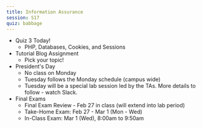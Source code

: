 ```yaml
---
title: Information Assurance
session: S17
quiz: babbage
---
```

* Quiz 3 Today!
    * PHP, Databases, Cookies, and Sessions
* Tutorial Blog Assignment
    * Pick your topic!
* President's Day
    * No class on Monday
    * Tuesday follows the Monday schedule (campus wide)
    * Tuesday will be a special lab session led by the TAs. More details to follow - watch Slack.
* Final Exams
    * Final Exam Review - Feb 27 in class (will extend into lab period)
    * Take-Home Exam: Feb 27 - Mar 1 (Mon - Wed)
    * In-Class Exam: Mar 1 (Wed), 8:00am to 9:50am
